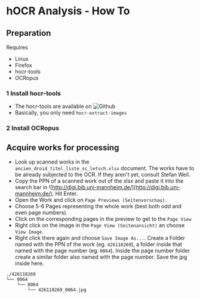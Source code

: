 # hOCR Analysis - How To
## Preparation

Requires
* Linux
* Firefox
* hocr-tools
* OCRopus

### 1 Install hocr-tools
* The hocr-tools are available on 
![Github](https://github.com/tmbdev/hocr-tools)
* Basically, you only need `hocr-extract-images`

### 2 Install OCRopus

## Acquire works for processing

* Look up scanned works in the `ancien_droid_titel_liste_sc_letsch.xlsx` document. The works have to be already subjected to the OCR. If they aren't yet, consult Stefan Weil.
* Copy the PPN of a scanned work out of the xlsx and paste it into the search bar in ![http://digi.bib.uni-mannheim.de/](http://digi.bib.uni-mannheim.de/). Hit Enter.
* Open the Work and click on `Page Previews (Seitenvorschau)`.
* Choose 5-6 Pages representing the whole work (best both odd and even page numbers). 
* Click on the corresponding pages in the preview to get to the `Page View`
* Right click on the image in the `Page View (Seitenansicht)` an choose `View Image`.
* Right click there again and choose `Save Image As...`. Create a Folder named with the PPN of the work (eg. `426110269`), a folder inside that named with the page number (eg. `0064`). Inside the page number folder create a similar folder also named with the page number. Save the jpg inside here.

```
./426110269             
└── 0064          
	└── 0064
		└── 426110269_0064.jpg
```
